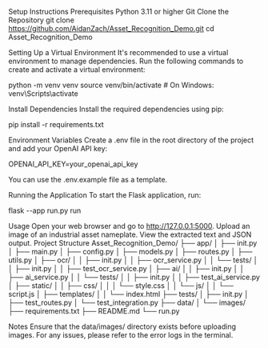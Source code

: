Setup Instructions
Prerequisites
Python 3.11 or higher
Git
Clone the Repository
git clone https://github.com/AidanZach/Asset_Recognition_Demo.git
cd Asset_Recognition_Demo

Setting Up a Virtual Environment
It's recommended to use a virtual environment to manage dependencies. Run the following commands to create and activate a virtual environment:

python -m venv venv
source venv/bin/activate # On Windows: venv\Scripts\activate

Install Dependencies
Install the required dependencies using pip:

pip install -r requirements.txt

Environment Variables
Create a .env file in the root directory of the project and add your OpenAI API key:

OPENAI_API_KEY=your_openai_api_key

You can use the .env.example file as a template.

Running the Application
To start the Flask application, run:

flask --app run.py run

Usage
Open your web browser and go to http://127.0.0.1:5000.
Upload an image of an industrial asset nameplate.
View the extracted text and JSON output.
Project Structure
Asset_Recognition_Demo/
├── app/
│ ├── init.py
│ ├── main.py
│ ├── config.py
│ ├── models.py
│ ├── routes.py
│ ├── utils.py
│ ├── ocr/
│ │ ├── init.py
│ │ ├── ocr_service.py
│ │ └── tests/
│ │ ├── init.py
│ │ ├── test_ocr_service.py
│ ├── ai/
│ │ ├── init.py
│ │ ├── ai_service.py
│ │ └── tests/
│ │ ├── init.py
│ │ ├── test_ai_service.py
│ ├── static/
│ │ ├── css/
│ │ │ └── style.css
│ │ └── js/
│ │ └── script.js
│ ├── templates/
│ │ └── index.html
├── tests/
│ ├── init.py
│ ├── test_routes.py
│ └── test_integration.py
├── data/
│ └── images/
├── requirements.txt
├── README.md
└── run.py

Notes
Ensure that the data/images/ directory exists before uploading images.
For any issues, please refer to the error logs in the terminal.
